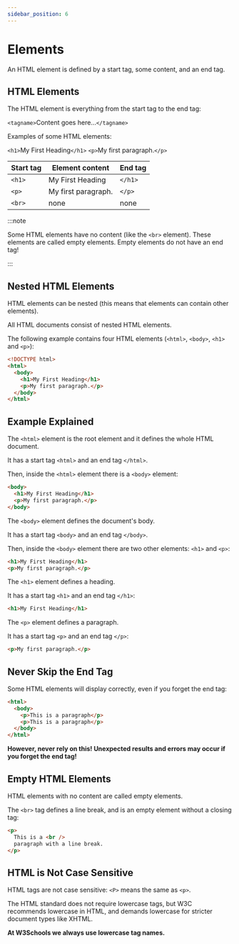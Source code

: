 ```yaml
---
sidebar_position: 6
---
```


# Elements

An HTML element is defined by a start tag, some content, and an end tag.

## HTML Elements

The HTML element is everything from the start tag to the end tag:

`<tagname>`Content goes here...`</tagname>`

Examples of some HTML elements:

`<h1>`My First Heading`</h1>`
`<p>`My first paragraph.`</p>`

| Start tag | Element content     | End tag |
| --------- | ------------------- | ------- |
| `<h1>`    | My First Heading    | `</h1>` |
| `<p>`     | My first paragraph. | `</p>`  |
| `<br>`    | none                | none    |

:::note

Some HTML elements have no content (like the `<br>` element). These elements are called empty elements. Empty elements do not have an end tag!

:::

## Nested HTML Elements

HTML elements can be nested (this means that elements can contain other elements).

All HTML documents consist of nested HTML elements.

The following example contains four HTML elements (`<html>`, `<body>`, `<h1>` and `<p>`):

```html
<!DOCTYPE html>
<html>
  <body>
    <h1>My First Heading</h1>
    <p>My first paragraph.</p>
  </body>
</html>
```

## Example Explained

The `<html>` element is the root element and it defines the whole HTML document.

It has a start tag `<html>` and an end tag `</html>`.

Then, inside the `<html>` element there is a `<body>` element:

```html
<body>
  <h1>My First Heading</h1>
  <p>My first paragraph.</p>
</body>
```

The `<body>` element defines the document's body.

It has a start tag `<body>` and an end tag `</body>`.

Then, inside the `<body>` element there are two other elements: `<h1>` and `<p>`:

```html
<h1>My First Heading</h1>
<p>My first paragraph.</p>
```

The `<h1>` element defines a heading.

It has a start tag `<h1>` and an end tag `</h1>`:

```html
<h1>My First Heading</h1>
```

The `<p>` element defines a paragraph.

It has a start tag `<p>` and an end tag `</p>`:

```html
<p>My first paragraph.</p>
```

## Never Skip the End Tag

Some HTML elements will display correctly, even if you forget the end tag:

```html
<html>
  <body>
    <p>This is a paragraph</p>
    <p>This is a paragraph</p>
  </body>
</html>
```

**However, never rely on this! Unexpected results and errors may occur if you forget the end tag!**

## Empty HTML Elements

HTML elements with no content are called empty elements.

The `<br>` tag defines a line break, and is an empty element without a closing tag:

```html
<p>
  This is a <br />
  paragraph with a line break.
</p>
```

## HTML is Not Case Sensitive

HTML tags are not case sensitive: `<P>` means the same as `<p>`.

The HTML standard does not require lowercase tags, but W3C recommends lowercase in HTML, and demands lowercase for stricter document types like XHTML.

**At W3Schools we always use lowercase tag names.**
